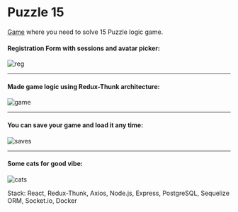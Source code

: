 # Puzzle 15

[Game](https://puzzle-15-project.herokuapp.com/) where you need to solve 15 Puzzle logic game.

#### Registration Form with sessions and avatar picker:

![reg](https://user-images.githubusercontent.com/98102060/164893551-830b77ce-1c21-4d3a-a498-be0e9200a54b.gif)
_____________________________________________________________________________________________________________________

#### Made game logic using Redux-Thunk architecture:

![game](https://user-images.githubusercontent.com/98102060/164893630-8363e107-43d6-4cfc-9710-2aa4ee521a6b.gif)
_____________________________________________________________________________________________________________________

#### You can save your game and load it any time:

![saves](https://user-images.githubusercontent.com/98102060/164893710-a19240cf-43b4-4081-bb95-b95af5821b2a.gif)
_____________________________________________________________________________________________________________________

#### Some cats for good vibe:

![cats](https://user-images.githubusercontent.com/98102060/164893700-9e8bea12-d65d-4532-b013-3edf04926e9c.gif)

Stack: React, Redux-Thunk, Axios, Node.js, Express, PostgreSQL, Sequelize ORM, Socket.io, Docker
